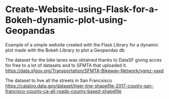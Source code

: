 # Create-Website-using-Flask-for-a-Bokeh-dynamic-plot-using-Geopandas
Example of a simple website created with the Flask Library for a dynamic plot made with the Bokeh Library to plot a Geopandas db

The dataset for the bike lanes was obtained thanks to DataSF giving acces for free to a lot of datasets and to SFMTA that uploaded it.
https://data.sfgov.org/Transportation/SFMTA-Bikeway-Network/ygmz-vaxd

The dataset to hve all the streets in San Francsisco
https://catalog.data.gov/dataset/tiger-line-shapefile-2017-county-san-francisco-county-ca-all-roads-county-based-shapefile

